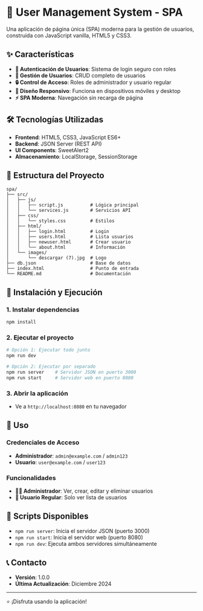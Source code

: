 # 🚀 User Management System - SPA

Una aplicación de página única (SPA) moderna para la gestión de usuarios, construida con JavaScript vanilla, HTML5 y CSS3.

## ✨ Características

- **🔐 Autenticación de Usuarios**: Sistema de login seguro con roles
- **👥 Gestión de Usuarios**: CRUD completo de usuarios
- **🔒 Control de Acceso**: Roles de administrador y usuario regular
- **📱 Diseño Responsivo**: Funciona en dispositivos móviles y desktop
- **⚡ SPA Moderna**: Navegación sin recarga de página

## 🛠️ Tecnologías Utilizadas

- **Frontend**: HTML5, CSS3, JavaScript ES6+
- **Backend**: JSON Server (REST API)
- **UI Components**: SweetAlert2
- **Almacenamiento**: LocalStorage, SessionStorage

## 📁 Estructura del Proyecto

```
spa/
├── src/
│   ├── js/
│   │   ├── script.js          # Lógica principal
│   │   └── services.js        # Servicios API
│   ├── css/
│   │   └── styles.css         # Estilos
│   ├── html/
│   │   ├── login.html         # Login
│   │   ├── users.html         # Lista usuarios
│   │   ├── newuser.html       # Crear usuario
│   │   └── about.html         # Información
│   └── images/
│       └── descargar (7).jpg  # Logo
├── db.json                    # Base de datos
├── index.html                 # Punto de entrada
└── README.md                  # Documentación
```

## 🚀 Instalación y Ejecución

### 1. Instalar dependencias
```bash
npm install
```

### 2. Ejecutar el proyecto
```bash
# Opción 1: Ejecutar todo junto
npm run dev

# Opción 2: Ejecutar por separado
npm run server    # Servidor JSON en puerto 3000
npm run start     # Servidor web en puerto 8080
```

### 3. Abrir la aplicación
- Ve a `http://localhost:8080` en tu navegador

## 📖 Uso

### Credenciales de Acceso
- **Administrador**: `admin@example.com` / `admin123`
- **Usuario**: `user@example.com` / `user123`

### Funcionalidades
- **👨‍💼 Administrador**: Ver, crear, editar y eliminar usuarios
- **👤 Usuario Regular**: Solo ver lista de usuarios

## 🔧 Scripts Disponibles

- `npm run server`: Inicia el servidor JSON (puerto 3000)
- `npm run start`: Inicia el servidor web (puerto 8080)
- `npm run dev`: Ejecuta ambos servidores simultáneamente

## 📞 Contacto

- **Versión**: 1.0.0
- **Última Actualización**: Diciembre 2024

---

⭐ ¡Disfruta usando la aplicación!



